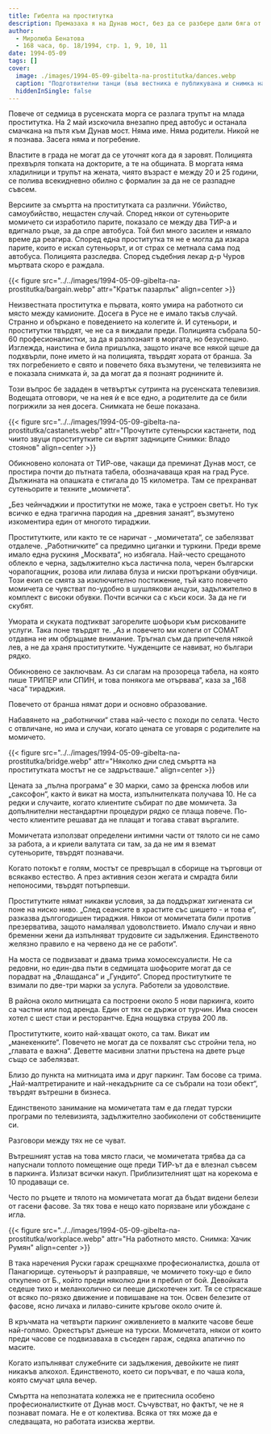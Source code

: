 ```yaml
---
title: Гибелта на проститутка
description: Премазаха я на Дунав мост, без да се разбере дали бяга от сеанс, или от живота. И до днес никой не знае името ѝ. Тя остава жестокия символ на занаята.
author: 
  - Миролюба Бенатова
  - 168 часа, бр. 18/1994, стр. 1, 9, 10, 11
date: 1994-05-09
tags: []
cover:
  image: ./images/1994-05-09-gibelta-na-prostitutka/dances.webp
  caption: "Подготвителни танци (във вестника е публикувана и снимка на трупа)"
  hiddenInSingle: false
---
```


Повече от седмица в русенската морга се разлага трупът на млада проститутка. На 2 май изскочила внезапно пред автобус и останала смачкана на пътя към Дунав мост. Няма име. Няма родители. Никой не я познава. Засега няма и погребение.

Властите в града не могат да се уточнят кога да я заровят. Полицията прехвърля топката на докторите, а те на общината. В моргата няма хладилници и трупът на жената, чиято възраст е между 20 и 25 години, се полива всекидневно обилно с формалин за да не се разпадне съвсем.

Версиите за смъртта на проститутката са различни. Убийство, самоубийство, нещастен случай. Според някои от сутеньорите момичето си изработило парите, показало се между два ТИР-а и вдигнало ръце, за да спре автобуса. Той бил много засилен и нямало време да реагира. Според една проститутка тя не е могла да изкара парите, които е искал сутеньорът, и от страх се метнала сама под автобуса. Полицията разследва. Според съдебния лекар д-р Чуров мъртвата скоро е раждала.

{{< figure src="../../images/1994-05-09-gibelta-na-prostitutka/bargain.webp" attr="Кратък пазарлък" align=center >}}

Неизвестната проститутка е първата, която умира на работното си място между камионите. Досега в Русе не е имало такъв случай. Странно и объркано е поведението на колегите ѝ. И сутеньори, и проститутки твърдят, че не са я виждали преди. Полицията събрала 50-60 професионалистки, за да я разпознаят в моргата, но безуспешно. Изглежда, наистина е била пришълка, защото иначе все някой щеше да подхвърли, поне името ѝ на полицията, твърдят хората от бранша. За тях погребението е свято и повечето бяха възмутени, че телевизията не е показала снимката ѝ, за да могат да я познаят роднините ѝ.

Този въпрос бе зададен в четвъртък сутринта на русенската телевизия. Водещата отговори, че на нея ѝ е все едно, а родителите да се били погрижили за нея досега. Снимката не беше показана.

{{< figure src="../../images/1994-05-09-gibelta-na-prostitutka/castanets.webp" attr="Прочутите сутеньрски кастанети, под чиито звуци проститутките си въртят задниците Снимки: Владо стоянов" align=center >}}

Обикновено колоната от ТИР-ове, чакащи да преминат Дунав мост, се простира почти до пътната табела, обозначаваща края на град Русе. Дължината на опашката е стигала до 15 километра. Там се прехранват сутеньорите и техните „момичета“.

„Без чейнчаджии и проститутки не може, така е устроен светът. Но тук всичко е една трагична пародия на „древния занаят“, възмутено изкоментира един от многото тираджии.

Проститутките, или както те се наричат - „момичетата“, се забелязват отдалече. „Работничките“ са предимно циганки и туркини. Преди време имало една рускиня „Москвата“, но избягала. Най-често срещаното облекло е черна, задължително къса ластична пола, черен български чорапогащник, розова или лилава блуза и ниски протъркани обувчици. Този екип се смята за изключително постижение, тъй като повечето момичета се чувстват по-удобно в шушлякови анцузи, задължително в комплект с високи обувки. Почти всички са с къси коси. За да не ги скубят.

Умората и скуката подтикват загорелите шофьори към рискованите услуги. Така поне твърдят те. „Аз и повечето ми колеги от СОМАТ отдавна не им обръщаме внимание. Тръгнал съм да припечеля някой лев, а не да храня проститутките. Чужденците се навиват, но българи рядко.

Обикновено се заключвам. Аз си слагам на прозореца табела, на която пише ТРИПЕР или СПИН, и това понякога ме отървава“, каза за „168 часа“ тираджия.

Повечето от бранша нямат дори и основно образование.

Набавянето на „работнички“ става най-често с походи по селата. Често с отвличане, но има и случаи, когато цената се уговаря с родителите на момичето.

{{< figure src="../../images/1994-05-09-gibelta-na-prostitutka/bridge.webp" attr="Няколко дни след смъртта на проститутката мостът не се задръстваше." align=center >}}

Цената за „пълна програма“ е 30 марки, само за френска любов или „саксофон“, както ѝ викат на моста, изпълнителката получава 10. Не са редки и случаите, когато клиентите събират по две момичета. За допълнителни нестандартни процедури рядко се плаща повече. По-често клиентите решават да не плащат и тогава стават въргалите.

Момичетата използват определени интимни части от тялото си не само за работа, а и криели валутата си там, за да не им я вземат сутеньорите, твърдят познавачи.

Когато потокът е голям, мостът се превръщал в сборище на търговци от всякакво естество. А през активния сезон жегата и смрадта били непоносими, твърдят потърпевши.

Проститутките нямат никакви условия, за да поддържат хигиената си поне на ниско ниво. „След сеансите в храстите със шишето - и това е“, разказва дългогодишен тираджия. Някои от момичетата били против презерватива, защото намалявал удоволствието. Имало случаи и явно бременни жени да изпълняват трудовите си задължения. Единственото желязно правило е на червено да не се работи“.

На моста се подвизават и двама трима хомосексуалисти. Не са редовни, но един-два пъти в седмицата шофьорите могат да се порадват на „Флашданса“ и „Гундито“. Според проститутките те взимали по две-три марки за услуга. Работели за удоволствие.

В района около митницата са построени около 5 нови паркинга, които са частни или под аренда. Един от тях се държи от турчин. Има сносен хотел с шест стаи и ресторантче. Една нощувка струва 200 лв.

Проститутките, които най-хващат окото, са там. Викат им „манекенките“. Повечето не могат да се похвалят със стройни тела, но „главата е важна“. Деветте масивни златни пръстена на двете ръце също се забелязват.

Близо до пункта на митницата има и друг паркинг. Там босове са трима. „Най-малтретираните и най-некадърните са се събрали на този обект“, твърдят вътрешни в бизнеса.

Единственото занимание на момичетата там е да гледат турски програми по телевизията, задължително заобиколени от собствениците си. 

Разговори между тях не се чуват.

Вътрешният устав на това място гласи, че момичетата трябва да са напуснали топлото помещение още преди ТИР-ът да е влезнал съвсем в паркинга. Излизат всички накуп. Приблизителният щат на корекома е 10 продаващи се. 

Често по ръцете и тялото на момичетата могат да бъдат видени белези от гасени фасове. За тях това  е нещо като порязване или убождане с игла.

{{< figure src="../../images/1994-05-09-gibelta-na-prostitutka/workplace.webp" attr="На работното място. Снимка: Хачик Румян" align=center >}}

В така наречения Руски гараж срещнахме професионалистка, дошла от Панагюрище. сутеньорът ѝ разправяше, че момичето току-що е било откупено от Б., който преди няколко дни я пребил от бой. Девойката седеше тихо и меланхолично си пееше дискотечен хит. Тя се стряскаше от всяко по-рязко движение и повишаване на тон. Освен белезите от фасове, ясно личаха и лилаво-сините кръгове около очите ѝ.

В кръчмата на четвърти паркинг оживлението в малките часове беше най-голямо. Оркестърът дънеше на турски. Момичетата, някои от които преди часове се подвизаваха в съседен гараж, седяха апатично по масите.

Когато изпълняват служебните си задължения, девойките не пият никакъв алкохол. Единственото, което си поръчват, е по чаша кола, която смучат цяла вечер.

Смъртта на непознатата колежка не е притеснила особено професионалистките от Дунав мост. Съчувстват, но фактът, че не я познават помага. Не е от колектива. Всяка от тях може да е следващата, но работата изисква жертви.